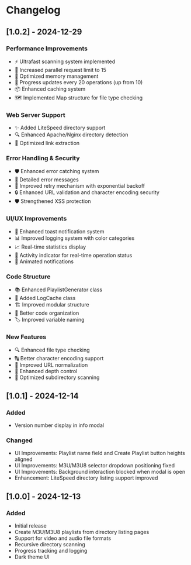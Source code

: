 # Changelog

## [1.0.2] - 2024-12-29

### Performance Improvements

* ⚡️ Ultrafast scanning system implemented
* 🚀 Increased parallel request limit to 15
* 💾 Optimized memory management
* 🔄 Progress updates every 20 operations (up from 10)
* 📦 Enhanced caching system
* 🗺️ Implemented Map structure for file type checking

### Web Server Support

* ✨ Added LiteSpeed directory support
* 🔍 Enhanced Apache/Nginx directory detection
* 🔗 Optimized link extraction

### Error Handling & Security

* 🛡️ Enhanced error catching system
* 📝 Detailed error messages
* 🔁 Improved retry mechanism with exponential backoff
* 🔒 Enhanced URL validation and character encoding security
* 🛡️ Strengthened XSS protection

### UI/UX Improvements

* 🔔 Enhanced toast notification system
* 📊 Improved logging system with color categories
* 📈 Real-time statistics display
* 📏 Activity indicator for real-time operation status
* 🎨 Animated notifications

### Code Structure

* 📚 Enhanced PlaylistGenerator class
* 📝 Added LogCache class
* 🏗️ Improved modular structure
* 🧹 Better code organization
* 🏷️ Improved variable naming

### New Features

* 🔍 Enhanced file type checking
* 🔠 Better character encoding support
* 🔗 Improved URL normalization
* 📂 Enhanced depth control
* 📁 Optimized subdirectory scanning

## [1.0.1] - 2024-12-14

### Added

* Version number display in info modal

### Changed

* UI Improvements: Playlist name field and Create Playlist button heights aligned
* UI Improvements: M3U/M3U8 selector dropdown positioning fixed
* UI Improvements: Background interaction blocked when modal is open
* Enhancement: LiteSpeed directory listing support improved

## [1.0.0] - 2024-12-13

### Added

* Initial release
* Create M3U/M3U8 playlists from directory listing pages
* Support for video and audio file formats
* Recursive directory scanning
* Progress tracking and logging
* Dark theme UI
